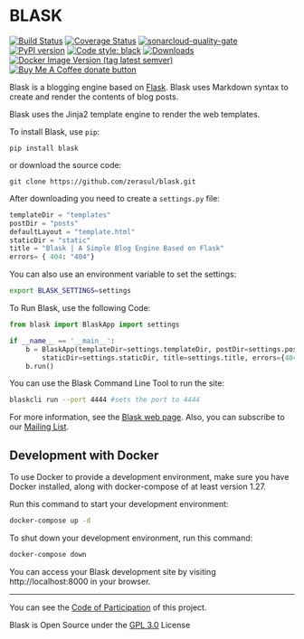 # BLASK

[![Build Status](https://travis-ci.org/zerasul/blask.svg?branch=master)](https://travis-ci.org/zerasul/blask) [![Coverage Status](https://coveralls.io/repos/github/zerasul/blask/badge.svg?branch=main)](https://coveralls.io/github/zerasul/blask?branch=main) [![sonarcloud-quality-gate](https://sonarcloud.io/api/project_badges/measure?project=blask-project-key&metric=alert_status)](https://sonarcloud.io/dashboard?id=blask-project-key) [![PyPI version](https://badge.fury.io/py/Blask.svg)](https://badge.fury.io/py/Blask) [![Code style: black](https://img.shields.io/badge/code%20style-black-000000.svg)](https://github.com/psf/black) [![Downloads](http://pepy.tech/badge/blask)](http://pepy.tech/count/blask) [![Docker Image Version (tag latest semver)](https://img.shields.io/docker/v/zerasul/blask/0.2.3?color=green&logo=docker)](https://hub.docker.com/r/zerasul/blask) <span class="badge-buymeacoffee"><a href="https://buymeacoffee.com/zerasul" title="Donate to this project using Buy Me A Coffee"><img src="https://img.shields.io/badge/buy%20me%20a%20coffee-donate-yellow.svg" alt="Buy Me A Coffee donate button" /></a></span>

Blask is a blogging engine based on [Flask](http://flask.pocoo.org/). Blask uses Markdown syntax to create and render the contents of blog posts.

Blask uses the Jinja2 template engine to render the web templates.

To install Blask, use `pip`:

```shell
pip install blask
```

or download the source code:

```shell
git clone https://github.com/zerasul/blask.git
```

After downloading you need to create a `settings.py` file:

```python
templateDir = "templates"
postDir = "posts"
defaultLayout = "template.html"
staticDir = "static"
title = "Blask | A Simple Blog Engine Based on Flask"
errors= { 404: "404"}
```

You can also use an environment variable to set the settings:

```bash
export BLASK_SETTINGS=settings
```

To Run Blask, use the following Code:

```python
from blask import BlaskApp import settings

if __name__ == '__main__':
    b = BlaskApp(templateDir=settings.templateDir, postDir=settings.postDir, defaultLayout=settings.defaultLayout,
        staticDir=settings.staticDir, title=settings.title, errors={404:'404'})
    b.run()
```

You can use the Blask Command Line Tool to run the site:

```bash
blaskcli run --port 4444 #sets the port to 4444
```

For more information, see the [Blask web page](http://getblask.com/). Also, you can subscribe to our [Mailing List](https://www.freelists.org/archive/blask_mail_list).


## Development with Docker

To use Docker to provide a development environment, make sure you have Docker installed, along with docker-compose of at least version 1.27.

Run this command to start your development environment:

```bash
docker-compose up -d
```

To shut down your development environment, run this command:

```bash
docker-compose down
```

You can access your Blask development site by visiting http://localhost:8000 in your browser.


---

You can see the [Code of Participation](https://www.mozilla.org/en-US/about/governance/policies/participation/) of this project.

Blask is Open Source under the [GPL 3.0](LICENSE) License
